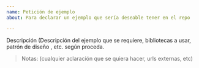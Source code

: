 ```yaml
---
name: Petición de ejemplo
about: Para declarar un ejemplo que sería deseable tener en el repo

---
```


Descripción (Descripción del ejemplo que se requiere, bibliotecas a usar, patrón de diseño , etc. según proceda.

> Notas: (cualquier aclaración que se quiera hacer, urls externas, etc)
